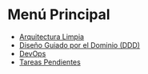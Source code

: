 # Menú Principal

- [Arquitectura Limpia](./clean%20architecture.md)
- [Diseño Guiado por el Dominio (DDD)](./ddd.md)
- [DevOps](./devops.md)
- [Tareas Pendientes](./tareas%20pendientes.md)


